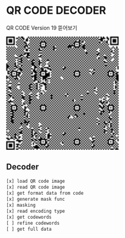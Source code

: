 # QR CODE DECODER

QR CODE Version 19 뜯어보기


<img src="o2o_qrcode.png" width="60%"  ></img>

## Decoder
    [x] load QR code image
    [x] read QR code image
    [x] get format data from code
    [x] generate mask func
    [x] masking
    [x] read encoding type
    [x] get codewords
    [ ] refine codewords
    [ ] get full data
    